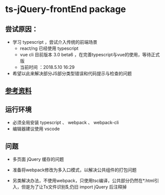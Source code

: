 # ts-jQuery-frontEnd package
## 尝试原因：
- 学习 typescript ，尝试介入传统的前端场景
  - react/ng 已经使用 typescript
  - vue cli 目前版本 3.0 beta6 ，在完善typescript与vue的使用，等待正式版
  - 当前时间 ：2018.5.10 16:29
- 希望以此来解决部分JS部分类型错误和代码提示与检查的问题
## [参考资料](https://www.cnblogs.com/angrymoto/p/giveupjquery-1.html)
## 运行环境
- 必须全局安装 typescript 、 webpack 、 webpack-cli
- 编辑器建议使用 vscode

## 问题
- 多页面 jQuery 缓存的问题

- 准备将webpack修改为多入口模式，以解决公共组件的打包问题

- 另类解决办法，不使用webpack，只使用tsc编译，公共部分仍然在*.html引入，但是为了让Ts文件识别$,仍旧 import jQuery 后注释掉 